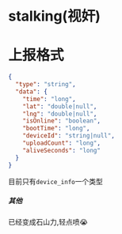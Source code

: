 # stalking(视奸)

# 上报格式
```json
{
  "type": "string",
  "data": {
    "time": "long",
    "lat": "double|null",
    "lng": "double|null",
    "isOnline": "boolean",
    "bootTime": "long",
    "deviceId": "string|null",
    "uploadCount": "long",
    "aliveSeconds": "long"
  }
}

```

目前只有`device_info`一个类型

##### 其他
已经变成石山力,轻点喷😭